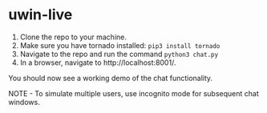 # uwin-live

1) Clone the repo to your machine.
2) Make sure you have tornado installed: `pip3 install tornado`
3) Navigate to the repo and run the command `python3 chat.py`
4) In a browser, navigate to http://localhost:8001/.

You should now see a working demo of the chat functionality.

NOTE - To simulate multiple users, use incognito mode for subsequent chat windows.
